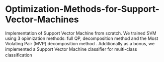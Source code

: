 # Optimization-Methods-for-Support-Vector-Machines
Implementation of Support Vector Machine from scratch.  We trained SVM using 3 opimization methods: full QP,  decomposition method and the Most Violating Pair (MVP) decomposition method . Additionally as a bonus, we implemented a Support Vector Machine classiﬁer for multi-class classiﬁcation
